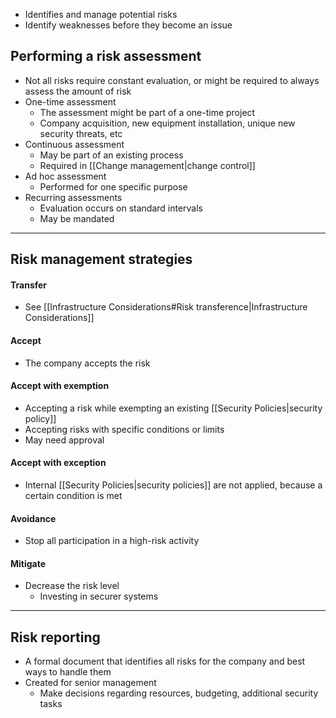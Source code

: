 - Identifies and manage potential risks
- Identify weaknesses before they become an issue
## Performing a risk assessment
- Not all risks require constant evaluation, or might be required to always assess the amount of risk
- One-time assessment
	- The assessment might be part of a one-time project
	- Company acquisition, new equipment installation, unique new security threats, etc
- Continuous assessment
	- May be part of an existing process
	- Required in [[Change management|change control]]
- Ad hoc assessment
	- Performed for one specific purpose
- Recurring assessments
	- Evaluation occurs on standard intervals 
	- May be mandated
---
## Risk management strategies
#### Transfer
- See [[Infrastructure Considerations#Risk transference|Infrastructure Considerations]]
#### Accept
- The company accepts the risk
#### Accept with exemption
- Accepting a risk while exempting an existing [[Security Policies|security policy]]
- Accepting risks with specific conditions or limits
- May need approval
#### Accept with exception
- Internal [[Security Policies|security policies]] are not applied, because a certain condition is met
#### Avoidance
- Stop all participation in a high-risk activity
#### Mitigate
- Decrease the risk level
	- Investing in securer systems
---
## Risk reporting
- A formal document that identifies all risks for the company and best ways to handle them
- Created for senior management
	- Make decisions regarding resources, budgeting, additional security tasks

